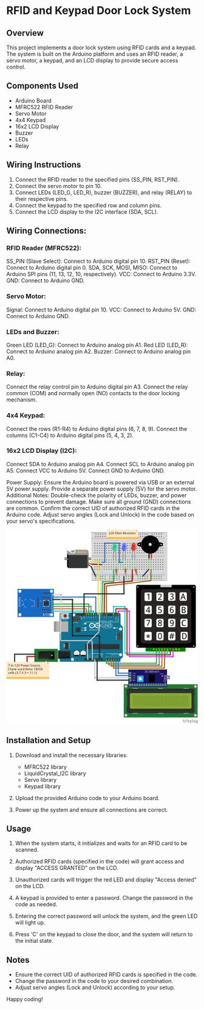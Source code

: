 # RFID and Keypad Door Lock System

## Overview

This project implements a door lock system using RFID cards and a keypad. The system is built on the Arduino platform and uses an RFID reader, a servo motor, a keypad, and an LCD display to provide secure access control.

## Components Used

- Arduino Board
- MFRC522 RFID Reader
- Servo Motor
- 4x4 Keypad
- 16x2 LCD Display
- Buzzer
- LEDs
- Relay

## Wiring Instructions

1. Connect the RFID reader to the specified pins (SS_PIN, RST_PIN).
2. Connect the servo motor to pin 10.
3. Connect LEDs (LED_G, LED_R), buzzer (BUZZER), and relay (RELAY) to their respective pins.
4. Connect the keypad to the specified row and column pins.
5. Connect the LCD display to the I2C interface (SDA, SCL).

## Wiring Connections:
### RFID Reader (MFRC522):

SS_PIN (Slave Select): Connect to Arduino digital pin 10.
RST_PIN (Reset): Connect to Arduino digital pin 0.
SDA, SCK, MOSI, MISO: Connect to Arduino SPI pins (11, 13, 12, 10, respectively).
VCC: Connect to Arduino 3.3V.
GND: Connect to Arduino GND.
### Servo Motor:

Signal: Connect to Arduino digital pin 10.
VCC: Connect to Arduino 5V.
GND: Connect to Arduino GND.
### LEDs and Buzzer:

Green LED (LED_G): Connect to Arduino analog pin A1.
Red LED (LED_R): Connect to Arduino analog pin A2.
Buzzer: Connect to Arduino analog pin A0.
### Relay:

Connect the relay control pin to Arduino digital pin A3.
Connect the relay common (COM) and normally open (NO) contacts to the door locking mechanism.
### 4x4 Keypad:

Connect the rows (R1-R4) to Arduino digital pins (6, 7, 8, 9).
Connect the columns (C1-C4) to Arduino digital pins (5, 4, 3, 2).
### 16x2 LCD Display (I2C):

Connect SDA to Arduino analog pin A4.
Connect SCL to Arduino analog pin A5.
Connect VCC to Arduino 5V.
Connect GND to Arduino GND.

Power Supply:
Ensure the Arduino board is powered via USB or an external 5V power supply.
Provide a separate power supply (5V) for the servo motor.
Additional Notes:
Double-check the polarity of LEDs, buzzer, and power connections to prevent damage.
Make sure all ground (GND) connections are common.
Confirm the correct UID of authorized RFID cards in the Arduino code.
Adjust servo angles (Lock and Unlock) in the code based on your servo's specifications. 

![Wiring Diagram](https://github.com/R1SHABHRAJ/RFID-and-Keypad-Door-Lock-System/blob/77149876a79c4559a8758010549c45f122334da0/schematics.png)

## Installation and Setup

1. Download and install the necessary libraries:
   - MFRC522 library
   - LiquidCrystal_I2C library
   - Servo library
   - Keypad library

2. Upload the provided Arduino code to your Arduino board.

3. Power up the system and ensure all connections are correct.

## Usage

1. When the system starts, it initializes and waits for an RFID card to be scanned.

2. Authorized RFID cards (specified in the code) will grant access and display "ACCESS GRANTED" on the LCD.

3. Unauthorized cards will trigger the red LED and display "Access denied" on the LCD.

4. A keypad is provided to enter a password. Change the password in the code as needed.

5. Entering the correct password will unlock the system, and the green LED will light up.

6. Press 'C' on the keypad to close the door, and the system will return to the initial state.

## Notes

- Ensure the correct UID of authorized RFID cards is specified in the code.
- Change the password in the code to your desired combination.
- Adjust servo angles (Lock and Unlock) according to your setup.

Happy coding!